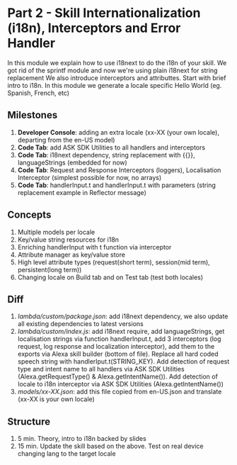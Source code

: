 # Part 2 - Skill Internationalization (i18n), Interceptors and Error Handler

In this module we explain how to use i18next to do the i18n of your skill. We got rid of the sprintf module and now we're using plain i18next for string replacement We also introduce interceptors and attributtes. Start with brief intro to i18n. In this module we generate a locale specific Hello World (eg. Spanish, French, etc)

## Milestones

1. **Developer Console**: adding an extra locale (xx-XX (your own locale), departing from the en-US model)
2. **Code Tab**: add ASK SDK Utilities to all handlers and interceptors
3. **Code Tab**: i18next dependency, string replacement with {{}}, languageStrings (embedded for now)
4. **Code Tab**: Request and Response Interceptors (loggers), Localisation Interceptor (simplest possible for now, no arrays)
5. **Code Tab**: handlerInput.t and handlerInput.t with parameters (string replacement example in Reflector message)

## Concepts

1. Multiple models per locale
2. Key/value string resources for i18n
3. Enriching handlerInput with t function via interceptor
4. Attribute manager as key/value store
5. High level attribute types (request(short term), session(mid term), persistent(long term))
6. Changing locale on Build tab and on Test tab (test both locales)

## Diff

1. *lambda/custom/package.json*: add i18next dependency, we also update all existing dependencies to latest versions
2. *lambda/custom/index.js*: add i18next require, add languageStrings, get localisation strings via function handlerInput.t, add 3 interceptors (log request, log response and localization interceptor), add them to the exports via Alexa skill builder (bottom of file). Replace all hard coded speech string with handlerIput.t(STRING_KEY). Add detection of request type and intent name to all handlers via ASK SDK Utilities (Alexa.getRequestType() & Alexa.getIntentName()). Add detection of locale to i18n interceptor via ASK SDK Utilities (Alexa.getIntentName())
3. *models/xx-XX.json*: add this file copied from en-US.json and translate (xx-XX is your own locale)

## Structure

1. 5 min. Theory, intro to i18n backed by slides
2. 15 min. Update the skill based on the above. Test on real device changing lang to the target locale